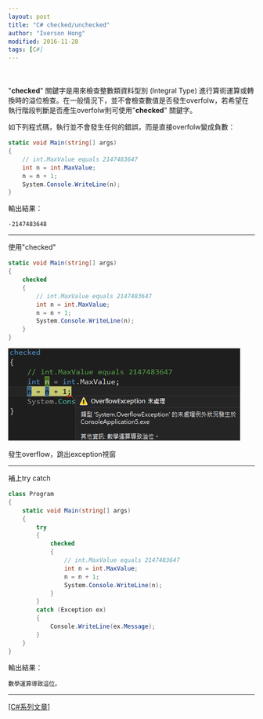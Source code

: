 ```yaml
---
layout: post
title: "C# checked/unchecked"
author: "Iverson Hong"
modified: 2016-11-28
tags: [C#]
---
```

　　　　　　　　　　　　　　　　　　　　　　　　　　　　　　　　　　　　　　　　

"**checked**" 關鍵字是用來檢查整數類資料型別 (Integral Type) 進行算術運算或轉換時的溢位檢查。在一般情況下，並不會檢查數值是否發生overfolw，若希望在執行階段判斷是否產生overfolw則可使用"**checked**" 關鍵字。

如下列程式碼，執行並不會發生任何的錯誤，而是直接overfolw變成負數：

~~~csharp
static void Main(string[] args)
{
    // int.MaxValue equals 2147483647
    int n = int.MaxValue;
    n = n + 1;
    System.Console.WriteLine(n);
}
~~~

輸出結果：

~~~
-2147483648
~~~

----------

使用"checked"

~~~csharp
static void Main(string[] args)
{
    checked
    {
        // int.MaxValue equals 2147483647
        int n = int.MaxValue;
        n = n + 1;
        System.Console.WriteLine(n);
    }
}
~~~

![](..\images\postImage\CSharp_Checked_Unchecked\001.png)

發生overflow，跳出exception視窗

----------

補上try catch

~~~csharp
class Program
{
    static void Main(string[] args)
    {
        try
        {
            checked
            {
                // int.MaxValue equals 2147483647
                int n = int.MaxValue;
                n = n + 1;
                System.Console.WriteLine(n);
            }
        }
        catch (Exception ex)
        {
            Console.WriteLine(ex.Message);
        }
    }
}
~~~

輸出結果：

~~~
數學運算導致溢位。
~~~

----------

[[C#系列文章]](http://iverson127.github.io/tags/#C#)